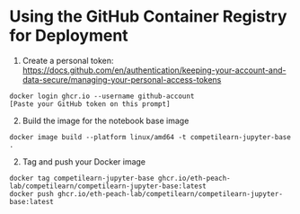 # Using the GitHub Container Registry for Deployment

1. Create a personal token: https://docs.github.com/en/authentication/keeping-your-account-and-data-secure/managing-your-personal-access-tokens

```
docker login ghcr.io --username github-account
[Paste your GitHub token on this prompt]
```
2. Build the image for the notebook base image
```
docker image build --platform linux/amd64 -t competilearn-jupyter-base . 
```

2. Tag and push your Docker image
```
docker tag competilearn-jupyter-base ghcr.io/eth-peach-lab/competilearn/competilearn-jupyter-base:latest
docker push ghcr.io/eth-peach-lab/competilearn/competilearn-jupyter-base:latest
```